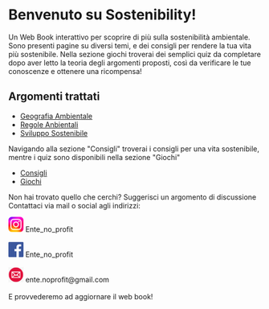# Benvenuto su Sostenibility!

Un Web Book interattivo per scoprire di più sulla sostenibilità ambientale.
Sono presenti pagine su diversi temi, e dei consigli per rendere la tua vita più sostenibile.
Nella sezione giochi troverai dei semplici quiz da completare dopo aver letto la teoria degli argomenti proposti, così da verificare le tue conoscenze e ottenere una ricompensa!

## Argomenti trattati

* [Geografia Ambientale](./geografia_ambientale.md)
* [Regole Anbientali](./regole_ambientali.md)
* [Sviluppo Sostenibile](./sviluppo_sostenibile.md)

Navigando alla sezione "Consigli" troverai i consigli per una vita sostenibile, mentre i quiz sono disponibili nella sezione "Giochi"

* [Consigli](./tips.md)
* [Giochi](./games.md)

Non hai trovato quello che cerchi? Suggerisci un argomento di discussione
Contattaci via mail o social agli indirizzi:

<img src="./img/assets/ig-logo.png" alt="drawing" width="30"/>
Ente_no_profit <br /> <br />
<img src="./img/assets/facebook_logo.png" alt="drawing" width="30"/>
Ente_no_profit <br /> <br />
<img src="./img/assets/email_logo.png" alt="drawing" width="30"/>
ente.noprofit@gmail.com <br /> <br />
E provvederemo ad aggiornare il web book!
